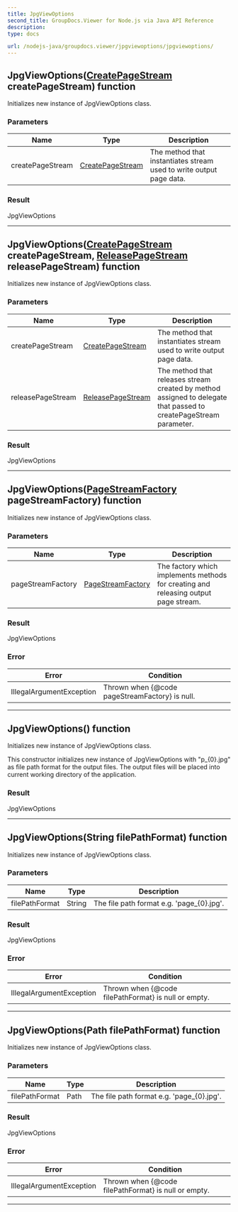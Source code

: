 ```yaml
---
title: JpgViewOptions
second_title: GroupDocs.Viewer for Node.js via Java API Reference
description: 
type: docs

url: /nodejs-java/groupdocs.viewer/jpgviewoptions/jpgviewoptions/
---
```


## JpgViewOptions([CreatePageStream](../../createpagestream) createPageStream) function
Initializes new instance of  JpgViewOptions class.

### Parameters

| Name | Type | Description |
| --- | --- | --- |
| createPageStream | [CreatePageStream](../../createpagestream) | The method that instantiates stream used to write output page data. |

### Result
JpgViewOptions


---


## JpgViewOptions([CreatePageStream](../../createpagestream) createPageStream, [ReleasePageStream](../../releasepagestream) releasePageStream) function
Initializes new instance of  JpgViewOptions class.

### Parameters

| Name | Type | Description |
| --- | --- | --- |
| createPageStream | [CreatePageStream](../createpagestream) | The method that instantiates stream used to write output page data. |
| releasePageStream | [ReleasePageStream](../../releasepagestream) | The method that releases stream created by method assigned to delegate that passed to createPageStream parameter. |

### Result
JpgViewOptions


---


## JpgViewOptions([PageStreamFactory](../../pagestreamfactory) pageStreamFactory) function

 Initializes new instance of  JpgViewOptions class.
 

### Parameters

| Name | Type | Description |
| --- | --- | --- |
| pageStreamFactory | [PageStreamFactory](../../pagestreamfactory) | The factory which implements methods for creating and releasing output page stream. |

### Result
JpgViewOptions

### Error

| Error | Condition |
| --- | --- |
 | IllegalArgumentException | Thrown when {@code pageStreamFactory} is null. |


---


## JpgViewOptions() function

 Initializes new instance of  JpgViewOptions class.
 
 
 
 This constructor initializes new instance of  JpgViewOptions
 with "p_{0}.jpg" as file path format for the output files.
 The output files will be placed into current working directory of the
 application.
 
 

### Result
JpgViewOptions


---


## JpgViewOptions(String filePathFormat) function

 Initializes new instance of  JpgViewOptions class.
 

### Parameters

| Name | Type | Description |
| --- | --- | --- |
| filePathFormat | String | The file path format e&#46;g&#46; 'page_{0}.jpg'. |

### Result
JpgViewOptions

### Error

| Error | Condition |
| --- | --- |
 | IllegalArgumentException | Thrown when {@code filePathFormat} is null or empty. |


---


## JpgViewOptions(Path filePathFormat) function

 Initializes new instance of  JpgViewOptions class.
 

### Parameters

| Name | Type | Description |
| --- | --- | --- |
| filePathFormat | Path | The file path format e&#46;g&#46; 'page_{0}.jpg'. |

### Result
JpgViewOptions

### Error

| Error | Condition |
| --- | --- |
 | IllegalArgumentException | Thrown when {@code filePathFormat} is null or empty. |


---



